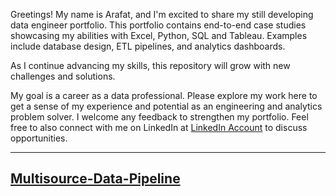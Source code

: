 Greetings! My name is Arafat, and I'm excited to share my still developing data engineer portfolio. This portfolio contains end-to-end case studies showcasing my abilities with Excel, Python, SQL and Tableau.  Examples include database design, ETL pipelines, and analytics dashboards.

As I continue advancing my skills, this repository will grow with new challenges and solutions.

My goal is a career as a data professional. Please explore my work here to get a sense of my experience and potential as an engineering and analytics problem solver. I welcome any feedback to strengthen my portfolio. Feel free to also connect with me on LinkedIn at [LinkedIn Account](https://www.linkedin.com/in/arafat-ahmed-alabsi) to discuss opportunities.


-----------------------------------------------


## [Multisource-Data-Pipeline](https://github.com/ArafatAbsi/Multisource-Data-Pipeline.git)


